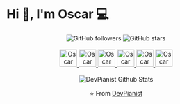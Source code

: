 <h1> Hi 👋, I'm Oscar  💻 </h1>
<div align='center'>
<img alt="GitHub followers" src="https://img.shields.io/github/followers/devpianist?style=social">
<img alt="GitHub stars" src="https://img.shields.io/github/stars/devpianist/covid_19?style=social">
<br />
<br />
<a href="https://www.facebook.com/DevPianist.dev">
  <img  alt="Oscar Delgadillo | Facebook" width="40px" src="https://cdn.jsdelivr.net/npm/simple-icons@v3/icons/facebook.svg" />
</a>
<a href="https://github.com/DevPianist">
  <img  alt="Oscar Delgadillo | GitHub" width="40px" src="https://cdn.jsdelivr.net/npm/simple-icons@v3/icons/github.svg" />
</a>
<a href="https://api.whatsapp.com/send?phone=51946451021">
  <img  alt="Oscar Delgadillo | WhatsApp" width="40px" src="https://cdn.jsdelivr.net/npm/simple-icons@v3/icons/whatsapp.svg" />
</a>
<a href="https://www.instagram.com/oscardelgadillodev/">
  <img  alt="Oscar Delgadillo | Instagram" width="40px" src="https://cdn.jsdelivr.net/npm/simple-icons@v3/icons/instagram.svg" />
</a>
<a href="https://twitter.com/OscarSandroDel1">
  <img  alt="Oscar Delgadillo | Twitter" width="40px" src="https://cdn.jsdelivr.net/npm/simple-icons@v3/icons/twitter.svg" />
</a>
<a href="mailto:oscardelgadillodev@outlook.com">
  <img  alt="Oscar Delgadillo | Outlook" width="40px" src="https://cdn.jsdelivr.net/npm/simple-icons@v3/icons/microsoftoutlook.svg" />
</a>
<br />
<br />
<img  src="https://github-readme-stats.vercel.app/api?username=devpianist&title_color=FFBD00&text_color=626678&show_icons=true&icon_color=FFBD00&count_private=true&include_all_commits=true" alt="DevPianist Github Stats">
<br />



⭐️ From [DevPianist](https://github.com/DevPianist)

</div>
